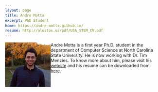 ```yaml
---
layout: page
title: Andre Motta
excerpt: PhD Student
home: https://andre-motta.github.io/
resume: http://alustos.us/pdf/USA_STEM_CV.pdf
---
```



<img align="left" width="150" src="/img/AndreMotta.jpg">
Andre Motta is a first year Ph.D. student in the department of Computer Science at North Carolina State University. He is now working with Dr. Tim Menzies. To know more about him, please visit his <a href="https://andre-motta.github.io/">website</a> and his resume can be downloaded from <a href="http://alustos.us/pdf/USA_STEM_CV.pdf">here</a>.
